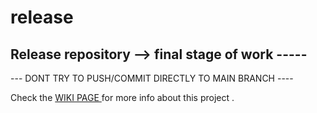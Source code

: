 # release
Release repository --> final stage of work  -----
--------------------------------
--- DONT TRY TO PUSH/COMMIT  DIRECTLY TO MAIN BRANCH ----


Check the  [WIKI PAGE ](https://github.com/BureacracyHacksA3/bureaucracy-hacks/wiki) for more info about this project .
